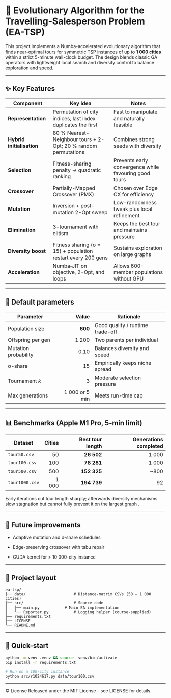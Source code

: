 # 🧬 Evolutionary Algorithm for the Travelling-Salesperson Problem (EA-TSP)

This project implements a Numba-accelerated evolutionary algorithm that finds near-optimal tours for symmetric TSP instances of up to **1 000 cities** within a strict 5-minute wall-clock budget.  The design blends classic GA operators with lightweight local search and diversity control to balance exploration and speed.

---

## ✨ Key Features

| Component | Key idea | Notes |
|------------|----------|-------|
| **Representation** | Permutation of city indices, last index duplicates the first | Fast to manipulate and naturally feasible |
| **Hybrid initialisation** | 80 % Nearest-Neighbour tours + 2-Opt; 20 % random permutations | Combines strong seeds with diversity |
| **Selection** | Fitness-sharing penalty → quadratic ranking | Prevents early convergence while favouring good tours  |
| **Crossover** | Partially-Mapped Crossover (PMX) | Chosen over Edge CX for efficiency |
| **Mutation** | Inversion + post-mutation 2-Opt sweep | Low-randomness tweak plus local refinement |
| **Elimination** | 3-tournament with elitism | Keeps the best tour and maintains pressure |
| **Diversity boost** | Fitness sharing (σ = 15) + population restart every 200 gens | Sustains exploration on large graphs |
| **Acceleration** | Numba‐JIT on objective, 2-Opt, and loops | Allows 600-member populations without GPU |

---

## 🔧 Default parameters

| Parameter | Value | Rationale |
|-----------|------:|-----------|
| Population size | **600** | Good quality / runtime trade-off |
| Offspring per gen | 1 200 | Two parents per individual |
| Mutation probability | 0.10 | Balances diversity and speed |
| σ-share | 15 | Empirically keeps niche spread |
| Tournament *k* | 3 | Moderate selection pressure |
| Max generations | 1 000 or 5 min | Meets run-time cap |

---


## 📊 Benchmarks (Apple M1 Pro, 5-min limit)

| Dataset | Cities | Best tour length | Generations completed |
|---------|------:|-----------------:|----------------------:|
| `tour50.csv`   | 50   | **26 502** | 1 000 |
| `tour100.csv`  | 100  | **78 281** | 1 000 |
| `tour500.csv`  | 500  | **152 325** |   ~800 |
| `tour1000.csv` | 1 000| **194 739** |    92 |

Early iterations cut tour length sharply; afterwards diversity mechanisms slow stagnation but cannot fully prevent it on the largest graph .

---

## 🧠 Future improvements
- Adaptive mutation and σ-share schedules

- Edge-preserving crossover with tabu repair

- CUDA kernel for > 10 000-city instance

---

## 📁 Project layout

```text
ea-tsp/
├── data/                     # Distance-matrix CSVs (50 – 1 000 cities)
├── src/                      # Source code
│   ├── main.py           # Main EA implementation
│   └── Reporter.py           # Logging helper (course-supplied)
├── requirements.txt
├── LICENSE
└── README.md
```

---

## 🚀 Quick-start

```bash
python -m venv .venv && source .venv/bin/activate
pip install -r requirements.txt

# Run on a 100-city instance
python src/r1024617.py data/tour100.csv
```

---

© License
Released under the MIT License – see LICENSE for details.
